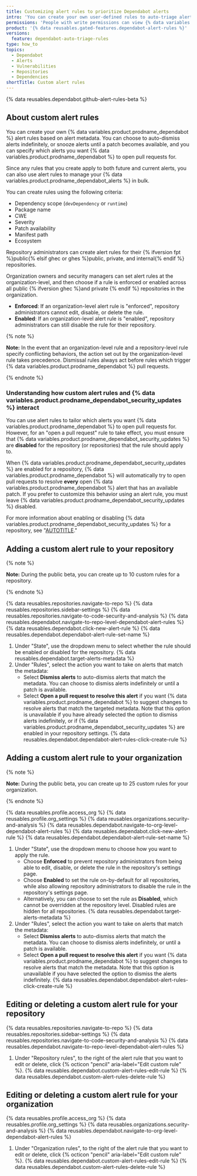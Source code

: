 ```yaml
---
title: Customizing alert rules to prioritize Dependabot alerts
intro: 'You can create your own user-defined rules to auto-triage alerts.'
permissions: 'People with write permissions can view {% data variables.product.prodname_dependabot %} alert rules for the repository. People with admin permissions to a repository can enable or disable {% data variables.product.prodname_dependabot %} alert rules for the repository, as well as create custom alert rules. Additionally, organization owners and security managers can set alert rules at the organization-level and optionally choose to enforce rules for repositories in the organization.'
product: '{% data reusables.gated-features.dependabot-alert-rules %}'
versions:
  feature: dependabot-auto-triage-rules
type: how_to
topics:
  - Dependabot
  - Alerts
  - Vulnerabilities
  - Repositories
  - Dependencies
shortTitle: Custom alert rules
---
```


{% data reusables.dependabot.github-alert-rules-beta %}

## About custom alert rules

You can create your own {% data variables.product.prodname_dependabot %} alert rules based on alert metadata. You can choose to auto-dismiss alerts indefinitely, or snooze alerts until a patch becomes available, and you can specify which alerts you want {% data variables.product.prodname_dependabot %} to open pull requests for.

Since any rules that you create apply to both future and current alerts, you can also use alert rules to manage your {% data variables.product.prodname_dependabot_alerts %} in bulk.

You can create rules using the following criteria:

- Dependency scope (`devDependency` or `runtime`)
- Package name
- CWE
- Severity
- Patch availability
- Manifest path
- Ecosystem

Repository administrators can create alert rules for their {% ifversion fpt %}public{% elsif ghec or ghes %}public, private, and internal{% endif %} repositories.

Organization owners and security managers can set alert rules at the organization-level, and then choose if a rule is enforced or enabled across all public {% ifversion ghec %}and private {% endif %} repositories in the organization.

   - **Enforced**: If an organization-level alert rule is "enforced", repository administrators cannot edit, disable, or delete the rule.
   - **Enabled**: If an organization-level alert rule is "enabled", repository administrators can still disable the rule for their repository.

{% note %}

**Note:** In the event that an organization-level rule and a repository-level rule specify conflicting behaviors, the action set out by the organization-level rule takes precedence. Dismissal rules always act before rules which trigger {% data variables.product.prodname_dependabot %} pull requests.

{% endnote %}

### Understanding how custom alert rules and {% data variables.product.prodname_dependabot_security_updates %} interact

You can use alert rules to tailor which alerts you want {% data variables.product.prodname_dependabot %} to open pull requests for. However, for an "open a pull request" rule to take effect, you must ensure that {% data variables.product.prodname_dependabot_security_updates %} are **disabled** for the repository (or repositories) that the rule should apply to.

When {% data variables.product.prodname_dependabot_security_updates %} are enabled for a repository, {% data variables.product.prodname_dependabot %} will automatically try to open pull requests to resolve **every** open {% data variables.product.prodname_dependabot %} alert that has an available patch. If you prefer to customize this behavior using an alert rule, you must leave {% data variables.product.prodname_dependabot_security_updates %} disabled.

For more information about enabling or disabling {% data variables.product.prodname_dependabot_security_updates %} for a repository, see "[AUTOTITLE](/code-security/dependabot/dependabot-security-updates/configuring-dependabot-security-updates#managing-dependabot-security-updates-for-your-repositories)."

## Adding a custom alert rule to your repository

{% note %}

**Note:** During the public beta, you can create up to 10 custom rules for a repository.

{% endnote %}

{% data reusables.repositories.navigate-to-repo %}
{% data reusables.repositories.sidebar-settings %}
{% data reusables.repositories.navigate-to-code-security-and-analysis %}
{% data reusables.dependabot.navigate-to-repo-level-dependabot-alert-rules %}
{% data reusables.dependabot.click-new-alert-rule %}
{% data reusables.dependabot.dependabot-alert-rule-set-name %}
1. Under "State", use the dropdown menu to select whether the rule should be enabled or disabled for the repository.
{% data reusables.dependabot.target-alerts-metadata %}
1. Under "Rules", select the action you want to take on alerts that match the metadata:
   - Select **Dismiss alerts** to auto-dismiss alerts that match the metadata. You can choose to dismiss alerts indefinitely or until a patch is available.
   - Select **Open a pull request to resolve this alert** if you want {% data variables.product.prodname_dependabot %} to suggest changes to resolve alerts that match the targeted metadata. Note that this option is unavailable if you have already selected the option to dismiss alerts indefinitely, or if {% data variables.product.prodname_dependabot_security_updates %} are enabled in your repository settings.
{% data reusables.dependabot.dependabot-alert-rules-click-create-rule %}

## Adding a custom alert rule to your organization

{% note %}

**Note:** During the public beta, you can create up to 25 custom rules for your organization.

{% endnote %}

{% data reusables.profile.access_org %}
{% data reusables.profile.org_settings %}
{% data reusables.organizations.security-and-analysis %}
{% data reusables.dependabot.navigate-to-org-level-dependabot-alert-rules %}
{% data reusables.dependabot.click-new-alert-rule %}
{% data reusables.dependabot.dependabot-alert-rule-set-name %}
1. Under "State", use the dropdown menu to choose how you want to apply the rule.
   - Choose **Enforced** to prevent repository administrators from being able to edit, disable, or delete the rule in the repository's settings page.
   - Choose **Enabled** to set the rule on-by-default for all repositories, while also allowing repository administrators to disable the rule in the repository's settings page.
   - Alternatively, you can choose to set the rule as **Disabled**, which cannot be overridden at the repository level. Disabled rules are hidden for all repositories.
{% data reusables.dependabot.target-alerts-metadata %}
1. Under "Rules", select the action you want to take on alerts that match the metadata:
   - Select **Dismiss alerts** to auto-dismiss alerts that match the metadata. You can choose to dismiss alerts indefinitely, or until a patch is available.
   - Select **Open a pull request to resolve this alert** if you want {% data variables.product.prodname_dependabot %} to suggest changes to resolve alerts that match the metadata. Note that this option is unavailable if you have selected the option to dismiss the alerts indefinitely.
{% data reusables.dependabot.dependabot-alert-rules-click-create-rule %}

## Editing or deleting a custom alert rule for your repository

{% data reusables.repositories.navigate-to-repo %}
{% data reusables.repositories.sidebar-settings %}
{% data reusables.repositories.navigate-to-code-security-and-analysis %}
{% data reusables.dependabot.navigate-to-repo-level-dependabot-alert-rules %}
1. Under "Repository rules", to the right of the alert rule that you want to edit or delete, click {% octicon "pencil" aria-label="Edit custom rule" %}.
{% data reusables.dependabot.custom-alert-rules-edit-rule %}
{% data reusables.dependabot.custom-alert-rules-delete-rule %}

## Editing or deleting a custom alert rule for your organization

{% data reusables.profile.access_org %}
{% data reusables.profile.org_settings %}
{% data reusables.organizations.security-and-analysis %}
{% data reusables.dependabot.navigate-to-org-level-dependabot-alert-rules %}
1. Under "Organization rules", to the right of the alert rule that you want to edit or delete, click {% octicon "pencil" aria-label="Edit custom rule" %}.
{% data reusables.dependabot.custom-alert-rules-edit-rule %}
{% data reusables.dependabot.custom-alert-rules-delete-rule %}
